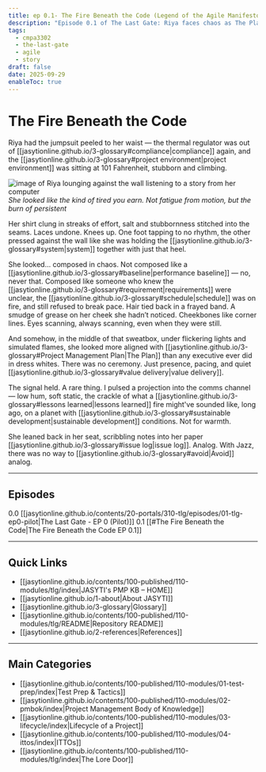 ```yaml
---
title: ep 0.1- The Fire Beneath the Code (Legend of the Agile Manifesto)
description: "Episode 0.1 of The Last Gate: Riya faces chaos as The Plan and Agile principles weave into her story."
tags:
  - cmpa3302
  - the-last-gate
  - agile
  - story
draft: false
date: 2025-09-29
enableToc: true
---
```

# The Fire Beneath the Code
Riya had the jumpsuit peeled to her waist — the thermal regulator was out of [[jasytionline.github.io/3-glossary#compliance|compliance]] again, and the [[jasytionline.github.io/3-glossary#project environment|project environment]] was sitting at 101 Fahrenheit, stubborn and climbing. 

  ![image of Riya lounging against the wall listening to a story from her computer](jasytionline.github.io/assets/images/tlg/riya-chillin.png)
  *She looked like the kind of tired you earn. 
  Not fatigue from motion, but the burn of persistent*

Her shirt clung in streaks of effort, salt and stubbornness stitched into the seams. Laces undone. Knees up. One foot tapping to no rhythm, the other pressed against the wall like she was holding the [[jasytionline.github.io/3-glossary#system|system]] together with just that heel.

 She looked... composed in chaos. Not composed like a [[jasytionline.github.io/3-glossary#baseline|performance baseline]] — no, never that. Composed like someone who knew the [[jasytionline.github.io/3-glossary#requirement|requirements]] were unclear, the [[jasytionline.github.io/3-glossary#schedule|schedule]] was on fire, and still refused to break pace. Hair tied back in a frayed band. A smudge of grease on her cheek she hadn’t noticed. Cheekbones like corner lines. Eyes scanning, always scanning, even when they were still.

And somehow, in the middle of that sweatbox, under flickering lights and simulated flames, she looked more aligned with [[jasytionline.github.io/3-glossary#Project Management Plan|The Plan]] than any executive ever did in dress whites. There was no ceremony. Just presence, pacing, and quiet [[jasytionline.github.io/3-glossary#value delivery|value delivery]].


The signal held. A rare thing. I pulsed a projection into the comms channel — low hum, soft static, the crackle of what a [[jasytionline.github.io/3-glossary#lessons learned|lessons learned]] fire might've sounded like, long ago, on a planet with [[jasytionline.github.io/3-glossary#sustainable development|sustainable development]] conditions. Not for warmth. 

She leaned back in her seat, scribbling notes into her paper [[jasytionline.github.io/3-glossary#issue log|issue log]]. Analog. With Jazz, there was no way to [[jasytionline.github.io/3-glossary#avoid|Avoid]] analog.

---

## Episodes

0.0 [[jasytionline.github.io/contents/20-portals/310-tlg/episodes/01-tlg-ep0-pilot|The Last Gate - EP 0 (Pilot)]]
0.1 [[#The Fire Beneath the Code|The Fire Beneath the Code EP 0.1]]

---
## Quick Links
- [[jasytionline.github.io/contents/100-published/110-modules/tlg/index|JASYTI's PMP KB – HOME]]
- [[jasytionline.github.io/1-about|About JASYTI]]
- [[jasytionline.github.io/3-glossary|Glossary]]
- [[jasytionline.github.io/contents/100-published/110-modules/tlg/README|Repository README]]
- [[jasytionline.github.io/2-references|References]]

---
## Main Categories
- [[jasytionline.github.io/contents/100-published/110-modules/01-test-prep/index|Test Prep & Tactics]]
- [[jasytionline.github.io/contents/100-published/110-modules/02-pmbok/index|Project Management Body of Knowledge]]
- [[jasytionline.github.io/contents/100-published/110-modules/03-lifecycle/index|Lifecycle of a Project]]
- [[jasytionline.github.io/contents/100-published/110-modules/04-ittos/index|ITTOs]]
- [[jasytionline.github.io/contents/100-published/110-modules/tlg/index|The Lore Door]]